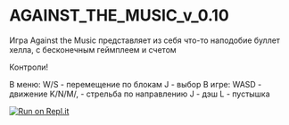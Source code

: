 # AGAINST_THE_MUSIC_v_0.10
Игра Against the Music представляет из себя что-то наподобие буллет хелла, с бесконечным геймплеем и счетом


Контроли!

В меню: 
 W/S - перемещение по блокам
 J - выбор
В игре:
 WASD - движение
 K/N/M/, - стрельба по направлению
 J - дэш
 L - пустышка


[![Run on Repl.it](https://repl.it/badge/github/TvgGaminz/AGTM)](https://repl.it/github/TvgGaminz/AGTM)